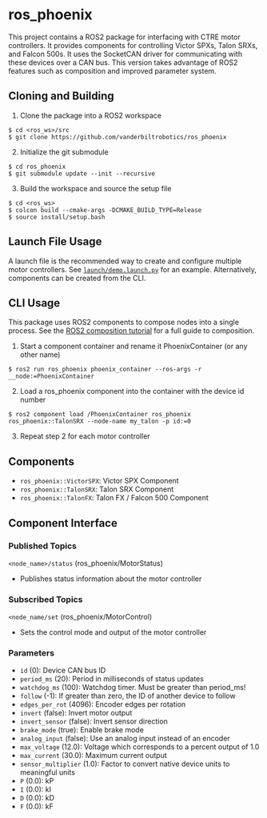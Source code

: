 # ros_phoenix
This project contains a ROS2 package for interfacing with CTRE motor controllers. It provides components for controlling Victor SPXs, Talon SRXs, and Falcon 500s. It uses the SocketCAN driver for communicating with these devices over a CAN bus. This version takes advantage of ROS2 features such as composition and improved parameter system.

## Cloning and Building
1. Clone the package into a ROS2 workspace
```
$ cd <ros_ws>/src
$ git clone https://github.com/vanderbiltrobotics/ros_phoenix
```
2. Initialize the git submodule
```
$ cd ros_phoenix
$ git submodule update --init --recursive
```
3. Build the workspace and source the setup file
```
$ cd <ros_ws>
$ colcon build --cmake-args -DCMAKE_BUILD_TYPE=Release
$ source install/setup.bash
```

## Launch File Usage
A launch file is the recommended way to create and configure multiple motor controllers. See [`launch/demo.launch.py`](https://github.com/vanderbiltrobotics/ros_phoenix/blob/master/launch/demo.launch.py) for an example. Alternatively, components can be created from the CLI.

## CLI Usage
This package uses ROS2 components to compose nodes into a single process. See the [ROS2 composition tutorial](https://index.ros.org/doc/ros2/Tutorials/Composition/) for a full guide to composition.

1. Start a component container and rename it PhoenixContainer (or any other name)
```
$ ros2 run ros_phoenix phoenix_container --ros-args -r __node:=PhoenixContainer
```
2. Load a ros_phoenix component into the container with the device id number
```
$ ros2 component load /PhoenixContainer ros_phoenix ros_phoenix::TalonSRX --node-name my_talon -p id:=0
```
3. Repeat step 2 for each motor controller

## Components
- `ros_phoenix::VictorSPX`: Victor SPX Component
- `ros_phoenix::TalonSRX`: Talon SRX Component
- `ros_phoenix::TalonFX`: Talon FX / Falcon 500 Component

## Component Interface
### Published Topics
`<node_name>/status` (ros_phoenix/MotorStatus)
- Publishes status information about the motor controller

### Subscribed Topics
`<node_name/set` (ros_phoenix/MotorControl)
- Sets the control mode and output of the motor controller

### Parameters
- `id` (0): Device CAN bus ID
- `period_ms` (20): Period in milliseconds of status updates
- `watchdog_ms` (100): Watchdog timer. Must be greater than period_ms!
- `follow` (-1): If greater than zero, the ID of another device to follow
- `edges_per_rot` (4096): Encoder edges per rotation
- `invert` (false): Invert motor output
- `invert_sensor` (false): Invert sensor direction
- `brake_mode` (true): Enable brake mode
- `analog_input` (false): Use an analog input instead of an encoder
- `max_voltage` (12.0): Voltage which corresponds to a percent output of 1.0
- `max_current` (30.0): Maximum current output
- `sensor_multiplier` (1.0): Factor to convert native device units to meaningful units
- `P` (0.0): kP
- `I` (0.0): kI
- `D` (0.0): kD
- `F` (0.0): kF
